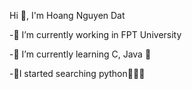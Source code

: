 

Hi 👋, I'm Hoang Nguyen Dat

-🔭 I’m currently working in FPT University

-🌱 I’m currently learning C, Java 🧐

-📖I started searching python😤😤😤
